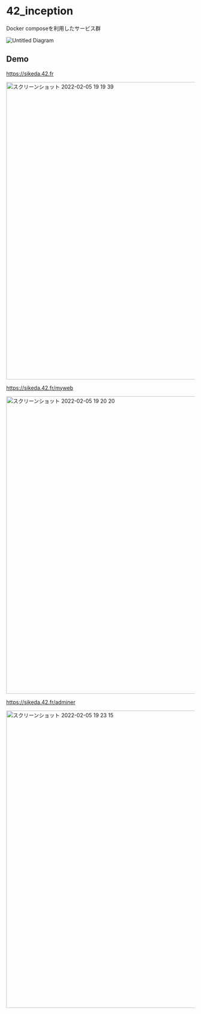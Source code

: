 # 42_inception
Docker composeを利用したサービス群

![Untitled Diagram](https://user-images.githubusercontent.com/13024418/152636933-3caf0a56-e097-45ac-b25b-c091fba71271.jpg)

## Demo
https://sikeda.42.fr

<img width="795" alt="スクリーンショット 2022-02-05 19 19 39" src="https://user-images.githubusercontent.com/13024418/152643582-3c6b5757-4090-4c6f-80af-c784036690c4.png">

https://sikeda.42.fr/myweb

<img width="795" alt="スクリーンショット 2022-02-05 19 20 20" src="https://user-images.githubusercontent.com/13024418/152643596-80e87d07-a20e-47f3-8efb-3c7eedc8be47.png">

https://sikeda.42.fr/adminer

<img width="795" alt="スクリーンショット 2022-02-05 19 23 15" src="https://user-images.githubusercontent.com/13024418/152643611-dae9b31f-1492-47ca-87b7-427c694e1936.png">
